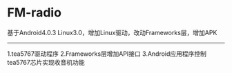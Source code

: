 # FM-radio
基于Android4.0.3 Linux3.0，增加Linux驱动，改动Frameworks层，增加APK

----------------
1.tea5767驱动程序
2.Frameworks层增加API接口
3.Android应用程序控制tea5767芯片实现收音机功能
